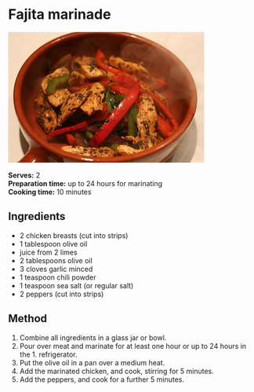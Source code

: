 # Fajita marinade

![Fajita marinade](resources/fajita.jpg)

**Serves:** 2  
**Preparation time:** up to 24 hours for marinating  
**Cooking time:** 10 minutes

## Ingredients
- 2 chicken breasts (cut into strips)
- 1 tablespoon olive oil
- juice from 2 limes
- 2 tablespoons olive oil
- 3 cloves garlic minced
- 1 teaspoon chili powder
- 1 teaspoon sea salt (or regular salt)
- 2 peppers (cut into strips)

## Method
1. Combine all ingredients in a glass jar or bowl.  
1. Pour over meat and marinate for at least one hour or up to 24 hours in the 1. refrigerator.
1. Put the olive oil in a pan over a medium heat.
1. Add the marinated chicken, and cook, stirring for 5 minutes.
1. Add the peppers, and cook for a further 5 minutes.